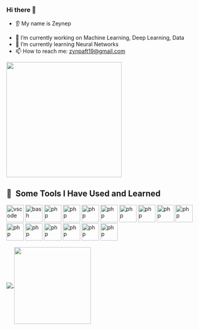 ### Hi there 👋

<!--
**zey19/zey19** is a ✨ _special_ ✨ repository because its `README.md` (this file) appears on your GitHub profile.

Here are some ideas to get you started:


- 👯 I’m looking to collaborate on ...
- 🤔 I’m looking for help with ...
- 💬 Ask me about ...

- 😄 Pronouns: ...
- ⚡ Fun fact: ...
-->
* 👂 My name is Zeynep
- 🔭 I’m currently working on Machine Learning, Deep Learning, Data
- 🌱 I’m currently learning Neural Networks
- 📫 How to reach me: zynpaft19@gmail.com

<img height="300" src="https://media.giphy.com/media/SvckSy7fFviqrq8ClF/giphy.gif"/>


<h2> 🚀 &nbsp;Some Tools I Have Used and Learned</h2>
<p align="left">
<img src="https://cdn.jsdelivr.net/gh/devicons/devicon/icons/vscode/vscode-original.svg" alt="vscode" width="45" height="45"/>
<img src="https://cdn.jsdelivr.net/gh/devicons/devicon/icons/bootstrap/bootstrap-original.svg" alt="bash" width="45" height="45"/>

<img src="https://cdn.jsdelivr.net/gh/devicons/devicon/icons/css3/css3-original.svg" alt="php" width="45" height="45"/>
<img src="https://cdn.jsdelivr.net/gh/devicons/devicon/icons/html5/html5-plain-wordmark.svg" alt="php" width="45" height="45"/>
<img src="https://cdn.jsdelivr.net/gh/devicons/devicon/icons/svelte/svelte-original.svg" alt="php" width="45" height="45"/>
<img src="https://cdn.jsdelivr.net/gh/devicons/devicon/icons/java/java-original-wordmark.svg" alt="php" width="45" height="45"/>
<img src="https://cdn.jsdelivr.net/gh/devicons/devicon/icons/javascript/javascript-original.svg" alt="php" width="45" height="45"/>
<img src="https://cdn.jsdelivr.net/gh/devicons/devicon/icons/jquery/jquery-plain-wordmark.svg" alt="php" width="45" height="45"/>
<img src="https://cdn.jsdelivr.net/gh/devicons/devicon/icons/jupyter/jupyter-original-wordmark.svg" alt="php" width="45" height="45"/>
<img src="https://cdn.jsdelivr.net/gh/devicons/devicon/icons/numpy/numpy-original-wordmark.svg" alt="php" width="45" height="45"/>
<img src="https://cdn.jsdelivr.net/gh/devicons/devicon/icons/python/python-original-wordmark.svg" alt="php" width="45" height="45"/>
<img src="https://cdn.jsdelivr.net/gh/devicons/devicon/icons/pytorch/pytorch-plain-wordmark.svg" alt="php" width="45" height="45"/>

<img src="https://cdn.jsdelivr.net/gh/devicons/devicon/icons/kaggle/kaggle-original-wordmark.svg" alt="php" width="45" height="45"/>
<img src="https://cdn.jsdelivr.net/gh/devicons/devicon/icons/anaconda/anaconda-original-wordmark.svg" alt="php" width="45" height="45"/>
<img src="https://cdn.jsdelivr.net/gh/devicons/devicon/icons/pandas/pandas-original-wordmark.svg" alt="php" width="45" height="45"/>
<img src="https://cdn.jsdelivr.net/gh/devicons/devicon/icons/c/c-original.svg" alt="php" width="45" height="45"/> 
  
 
          
 
</p>






<a href="https://github.com/anuraghazra/github-readme-stats">
  <img align="center" src="https://github-readme-stats.vercel.app/api?username=zey19&show_icons=true&theme=tokyonight" />
</a>
<a href="https://github.com/anuraghazra/convoychat">
  <img align="center" height="200" src="https://github-readme-stats.vercel.app/api/top-langs/?username=zey19&layout=compact" />
</a>
